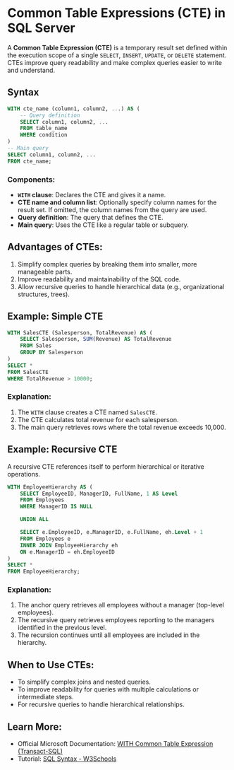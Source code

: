 # Common Table Expressions (CTE) in SQL Server

A **Common Table Expression (CTE)** is a temporary result set defined within the execution scope of a single `SELECT`, `INSERT`, `UPDATE`, or `DELETE` statement. CTEs improve query readability and make complex queries easier to write and understand.

## Syntax
```sql
WITH cte_name (column1, column2, ...) AS (
    -- Query definition
    SELECT column1, column2, ...
    FROM table_name
    WHERE condition
)
-- Main query
SELECT column1, column2, ...
FROM cte_name;
```

### Components:
- **`WITH` clause**: Declares the CTE and gives it a name.
- **CTE name and column list**: Optionally specify column names for the result set. If omitted, the column names from the query are used.
- **Query definition**: The query that defines the CTE.
- **Main query**: Uses the CTE like a regular table or subquery.

## Advantages of CTEs:
1. Simplify complex queries by breaking them into smaller, more manageable parts.
2. Improve readability and maintainability of the SQL code.
3. Allow recursive queries to handle hierarchical data (e.g., organizational structures, trees).

## Example: Simple CTE
```sql
WITH SalesCTE (Salesperson, TotalRevenue) AS (
    SELECT Salesperson, SUM(Revenue) AS TotalRevenue
    FROM Sales
    GROUP BY Salesperson
)
SELECT *
FROM SalesCTE
WHERE TotalRevenue > 10000;
```

### Explanation:
1. The `WITH` clause creates a CTE named `SalesCTE`.
2. The CTE calculates total revenue for each salesperson.
3. The main query retrieves rows where the total revenue exceeds 10,000.

## Example: Recursive CTE
A recursive CTE references itself to perform hierarchical or iterative operations.

```sql
WITH EmployeeHierarchy AS (
    SELECT EmployeeID, ManagerID, FullName, 1 AS Level
    FROM Employees
    WHERE ManagerID IS NULL

    UNION ALL

    SELECT e.EmployeeID, e.ManagerID, e.FullName, eh.Level + 1
    FROM Employees e
    INNER JOIN EmployeeHierarchy eh
    ON e.ManagerID = eh.EmployeeID
)
SELECT *
FROM EmployeeHierarchy;
```

### Explanation:
1. The anchor query retrieves all employees without a manager (top-level employees).
2. The recursive query retrieves employees reporting to the managers identified in the previous level.
3. The recursion continues until all employees are included in the hierarchy.

## When to Use CTEs:
- To simplify complex joins and nested queries.
- To improve readability for queries with multiple calculations or intermediate steps.
- For recursive queries to handle hierarchical relationships.

## Learn More:
- Official Microsoft Documentation: [WITH Common Table Expression (Transact-SQL)](https://learn.microsoft.com/en-us/sql/t-sql/queries/with-common-table-expression-transact-sql?view=sql-server-ver16)
- Tutorial: [SQL Syntax - W3Schools](https://www.w3schools.com/sql/sql_syntax.asp)
